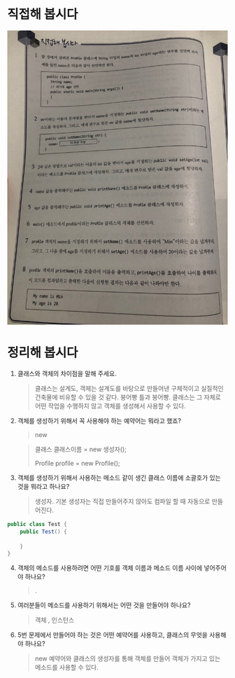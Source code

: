 # 직접해 봅시다

![img.png](img.png)

# 정리해 봅시다
1. 클래스와 객체의 차이점을 말해 주세요.

    > 클래스는 설계도, 객체는 설계도를 바탕으로 만들어낸 구체적이고 실질적인 건축물에 비유할 수 있을 것 같다. 붕어빵 틀과 붕어빵. 클래스는 그 자체로 어떤 작업을 수행하지 않고 객체를 생성해서 사용할 수 있다.

2. 객체를 생성하기 위해서 꼭 사용해야 하는 예약어는 뭐라고 했죠?

    > new

    >클래스 클래스이름 = new 생성자();
    >
    >Profile profile = new Profile(); 

3. 객체를 생성하기 위해서 사용하는 메소드 같이 생긴 클래스 이름에 소괄호가 있는 것을 뭐라고 하나요?

    > 생성자. 기본 생성자는 직접 만들어주지 않아도 컴파일 할 때 자동으로 만들어진다.

```java
public class Test {
	public Test() {

	}
}
```

4. 객체의 메소드를 사용하려면 어떤 기호를 객체 이름과 메소드 이름 사이에 넣어주어야 하나요?

    > .

5. 여러분들이 메소드를 사용하기 위해서는 어떤 것을 만들어야 하나요?

    > 객체 , 인스턴스

6. 5번 문제에서 만들어야 하는 것은 어떤 예약어를 사용하고, 클래스의 무엇을 사용해야 하나요?

    > new 예약어와 클래스의 생성자를 통해 객체를 만들어 객체가 가지고 있는 메소드를 사용할 수 있다.

